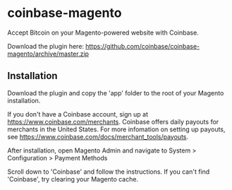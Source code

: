 coinbase-magento
================

Accept Bitcoin on your Magento-powered website with Coinbase.

Download the plugin here: https://github.com/coinbase/coinbase-magento/archive/master.zip

Installation
-------

Download the plugin and copy the 'app' folder to the root of your Magento installation.

If you don't have a Coinbase account, sign up at https://www.coinbase.com/merchants. Coinbase offers daily payouts for merchants in the United States. For more infomation on setting up payouts, see https://www.coinbase.com/docs/merchant_tools/payouts.

After installation, open Magento Admin and navigate to System > Configuration > Payment Methods

Scroll down to 'Coinbase' and follow the instructions. If you can't find 'Coinbase', try clearing your Magento cache.
